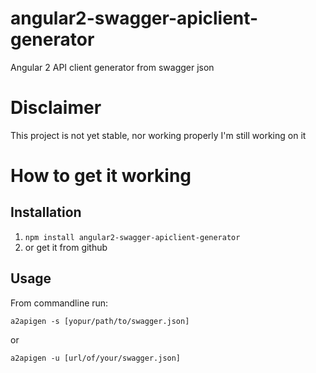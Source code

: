 # angular2-swagger-apiclient-generator
Angular 2 API client generator from swagger json

# Disclaimer
This project is not yet stable, nor working properly
I'm still working on it

# How to get it working

## Installation
1. `npm install angular2-swagger-apiclient-generator`
1. or get it from github

## Usage

From commandline run:
```
a2apigen -s [yopur/path/to/swagger.json]
```

or
```
a2apigen -u [url/of/your/swagger.json]
```


